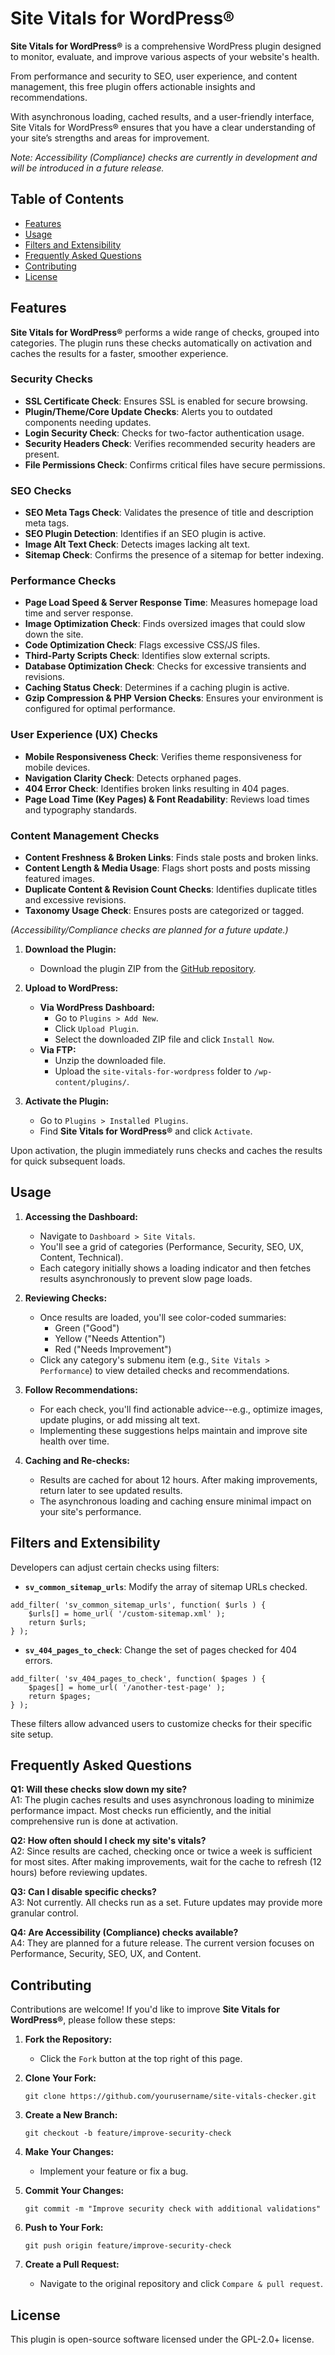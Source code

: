 # Site Vitals for WordPress®

**Site Vitals for WordPress®** is a comprehensive WordPress plugin designed to monitor, evaluate, and improve various aspects of your website's health. 

From performance and security to SEO, user experience, and content management, this free plugin offers actionable insights and recommendations. 

With asynchronous loading, cached results, and a user-friendly interface, Site Vitals for WordPress® ensures that you have a clear understanding of your site’s strengths and areas for improvement.

_Note: Accessibility (Compliance) checks are currently in development and will be introduced in a future release._

## Table of Contents

- [Features](#features)
- [Usage](#usage)
- [Filters and Extensibility](#filters-and-extensibility)
- [Frequently Asked Questions](#frequently-asked-questions)
- [Contributing](#contributing)
- [License](#license)

## Features

**Site Vitals for WordPress®** performs a wide range of checks, grouped into categories. The plugin runs these checks automatically on activation and caches the results for a faster, smoother experience.

### Security Checks

- **SSL Certificate Check**: Ensures SSL is enabled for secure browsing.
- **Plugin/Theme/Core Update Checks**: Alerts you to outdated components needing updates.
- **Login Security Check**: Checks for two-factor authentication usage.
- **Security Headers Check**: Verifies recommended security headers are present.
- **File Permissions Check**: Confirms critical files have secure permissions.

### SEO Checks

- **SEO Meta Tags Check**: Validates the presence of title and description meta tags.
- **SEO Plugin Detection**: Identifies if an SEO plugin is active.
- **Image Alt Text Check**: Detects images lacking alt text.
- **Sitemap Check**: Confirms the presence of a sitemap for better indexing.

### Performance Checks

- **Page Load Speed & Server Response Time**: Measures homepage load time and server response.
- **Image Optimization Check**: Finds oversized images that could slow down the site.
- **Code Optimization Check**: Flags excessive CSS/JS files.
- **Third-Party Scripts Check**: Identifies slow external scripts.
- **Database Optimization Check**: Checks for excessive transients and revisions.
- **Caching Status Check**: Determines if a caching plugin is active.
- **Gzip Compression & PHP Version Checks**: Ensures your environment is configured for optimal performance.

### User Experience (UX) Checks

- **Mobile Responsiveness Check**: Verifies theme responsiveness for mobile devices.
- **Navigation Clarity Check**: Detects orphaned pages.
- **404 Error Check**: Identifies broken links resulting in 404 pages.
- **Page Load Time (Key Pages) & Font Readability**: Reviews load times and typography standards.

### Content Management Checks

- **Content Freshness & Broken Links**: Finds stale posts and broken links.
- **Content Length & Media Usage**: Flags short posts and posts missing featured images.
- **Duplicate Content & Revision Count Checks**: Identifies duplicate titles and excessive revisions.
- **Taxonomy Usage Check**: Ensures posts are categorized or tagged.

_(Accessibility/Compliance checks are planned for a future update.)_

1. **Download the Plugin:**

    - Download the plugin ZIP from the [GitHub repository](https://github.com/robertdevore/site-vitals-for-wordpress/).
2. **Upload to WordPress:**

    - **Via WordPress Dashboard:**
        - Go to `Plugins > Add New`.
        - Click `Upload Plugin`.
        - Select the downloaded ZIP file and click `Install Now`.
    - **Via FTP:**
        - Unzip the downloaded file.
        - Upload the `site-vitals-for-wordpress` folder to `/wp-content/plugins/`.
3. **Activate the Plugin:**

    - Go to `Plugins > Installed Plugins`.
    - Find **Site Vitals for WordPress®** and click `Activate`.

Upon activation, the plugin immediately runs checks and caches the results for quick subsequent loads.

## Usage

1. **Accessing the Dashboard:**

    - Navigate to `Dashboard > Site Vitals`.
    - You'll see a grid of categories (Performance, Security, SEO, UX, Content, Technical).
    - Each category initially shows a loading indicator and then fetches results asynchronously to prevent slow page loads.
2. **Reviewing Checks:**

    - Once results are loaded, you'll see color-coded summaries:
        - Green ("Good")
        - Yellow ("Needs Attention")
        - Red ("Needs Improvement")
    - Click any category's submenu item (e.g., `Site Vitals > Performance`) to view detailed checks and recommendations.
3. **Follow Recommendations:**

    - For each check, you'll find actionable advice--e.g., optimize images, update plugins, or add missing alt text.
    - Implementing these suggestions helps maintain and improve site health over time.
4. **Caching and Re-checks:**

    - Results are cached for about 12 hours. After making improvements, return later to see updated results.
    - The asynchronous loading and caching ensure minimal impact on your site's performance.

## Filters and Extensibility

Developers can adjust certain checks using filters:

- **`sv_common_sitemap_urls`**: Modify the array of sitemap URLs checked.
```
add_filter( 'sv_common_sitemap_urls', function( $urls ) {
    $urls[] = home_url( '/custom-sitemap.xml' );
    return $urls;
} );
```

- **`sv_404_pages_to_check`**: Change the set of pages checked for 404 errors.
```
add_filter( 'sv_404_pages_to_check', function( $pages ) {
    $pages[] = home_url( '/another-test-page' );
    return $pages;
} );
```

These filters allow advanced users to customize checks for their specific site setup.

## Frequently Asked Questions

**Q1: Will these checks slow down my site?**  
A1: The plugin caches results and uses asynchronous loading to minimize performance impact. Most checks run efficiently, and the initial comprehensive run is done at activation.

**Q2: How often should I check my site's vitals?**  
A2: Since results are cached, checking once or twice a week is sufficient for most sites. After making improvements, wait for the cache to refresh (12 hours) before reviewing updates.

**Q3: Can I disable specific checks?**  
A3: Not currently. All checks run as a set. Future updates may provide more granular control.

**Q4: Are Accessibility (Compliance) checks available?**  
A4: They are planned for a future release. The current version focuses on Performance, Security, SEO, UX, and Content.

## Contributing

Contributions are welcome! If you'd like to improve **Site Vitals for WordPress®**, please follow these steps:

1. **Fork the Repository:**

    - Click the `Fork` button at the top right of this page.
2. **Clone Your Fork:**
    ```
    git clone https://github.com/yourusername/site-vitals-checker.git
    ```

3. **Create a New Branch:**
    ```
    git checkout -b feature/improve-security-check
    ```

4. **Make Your Changes:**

    - Implement your feature or fix a bug.
5. **Commit Your Changes:**
    ```
    git commit -m "Improve security check with additional validations"
    ```

6. **Push to Your Fork:**
    ```
    git push origin feature/improve-security-check
    ```

7. **Create a Pull Request:**

    - Navigate to the original repository and click `Compare & pull request`.

## License

This plugin is open-source software licensed under the GPL-2.0+ license.